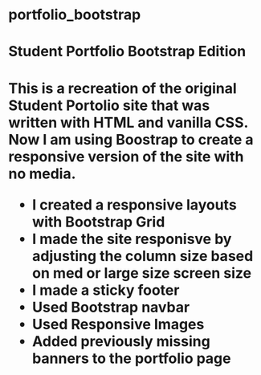 # portfolio_bootstrap
<h1>Student Portfolio Bootstrap Edition<h1>
This is a recreation of the original Student Portolio site that was written with HTML and vanilla CSS.
Now I am using Boostrap to create a responsive version of the site with no media.

* I created a responsive layouts with Bootstrap Grid
* I made the site responisve by adjusting the column size based on med or large size screen size
* I made a sticky footer
* Used Bootstrap navbar
* Used Responsive Images
* Added previously missing banners to the portfolio page
